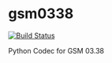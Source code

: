 gsm0338
=======

[![Build Status](https://travis-ci.org/dsch/gsm0338.svg?branch=master)](https://travis-ci.org/dsch/gsm0338)

Python Codec for GSM 03.38
